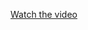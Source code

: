 

[Watch the video](https://github.com/user-attachments/assets/c6689ebd-d960-430a-bc3c-f9bf0715a4ae)

